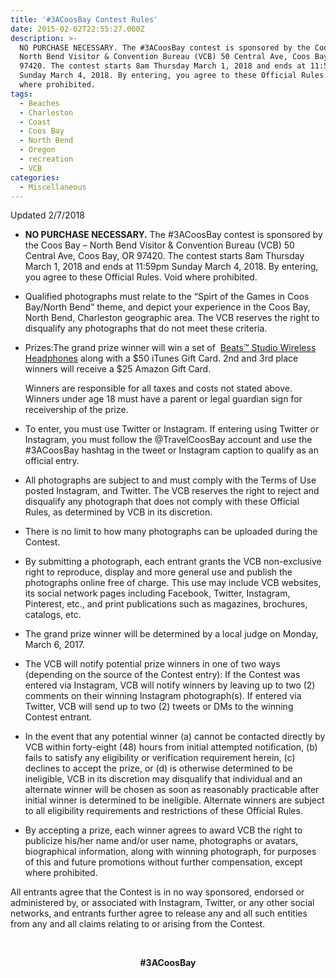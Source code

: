 ```yaml
---
title: '#3ACoosBay Contest Rules'
date: 2015-02-02T22:55:27.000Z
description: >-
  NO PURCHASE NECESSARY. The #3ACoosBay contest is sponsored by the Coos Bay –
  North Bend Visitor & Convention Bureau (VCB) 50 Central Ave, Coos Bay, OR
  97420. The contest starts 8am Thursday March 1, 2018 and ends at 11:59pm
  Sunday March 4, 2018. By entering, you agree to these Official Rules. Void
  where prohibited.
tags:
  - Beaches
  - Charleston
  - Coast
  - Coos Bay
  - North Bend
  - Oregon
  - recreation
  - VCB
categories:
  - Miscellaneous
---
```

Updated 2/7/2018

  * **NO PURCHASE NECESSARY.** The #3ACoosBay contest is sponsored by the Coos Bay – North Bend Visitor & Convention Bureau (VCB) 50 Central Ave, Coos Bay, OR 97420. The contest starts 8am Thursday March 1, 2018 and ends at 11:59pm Sunday March 4, 2018. By entering, you agree to these Official Rules. Void where prohibited.
  * Qualified photographs must relate to the “Spirt of the Games in Coos Bay/North Bend” theme, and depict your experience in the Coos Bay, North Bend, Charleston geographic area. The VCB reserves the right to disqualify any photographs that do not meet these criteria.
  * Prizes:The grand prize winner will win a set of  <a href="http://www.beatsbydre.com/headphones/beats-studio-wireless.html" target="_blank" rel="noopener noreferrer">Beats™ Studio Wireless Headphones</a> along with a $50 iTunes Gift Card. 2nd and 3rd place winners will receive a $25 Amazon Gift Card.
  
    Winners are responsible for all taxes and costs not stated above. Winners under age 18 must have a parent or legal guardian sign for receivership of the prize.
  * To enter, you must use Twitter or Instagram. If entering using Twitter or Instagram, you must follow the @TravelCoosBay account and use the #3ACoosBay hashtag in the tweet or Instagram caption to qualify as an official entry.
  * All photographs are subject to and must comply with the Terms of Use posted Instagram, and Twitter. The VCB reserves the right to reject and disqualify any photograph that does not comply with these Official Rules, as determined by VCB in its discretion.
  * There is no limit to how many photographs can be uploaded during the Contest.
  * By submitting a photograph, each entrant grants the VCB non-exclusive right to reproduce, display and more general use and publish the photographs online free of charge. This use may include VCB websites, its social network pages including Facebook, Twitter, Instagram, Pinterest, etc., and print publications such as magazines, brochures, catalogs, etc.
  * The grand prize winner will be determined by a local judge on Monday, March 6, 2017.
  * The VCB will notify potential prize winners in one of two ways (depending on the source of the Contest entry): If the Contest was entered via Instagram, VCB will notify winners by leaving up to two (2) comments on their winning Instagram photograph(s). If entered via Twitter, VCB will send up to two (2) tweets or DMs to the winning Contest entrant.
  * In the event that any potential winner (a) cannot be contacted directly by VCB within forty-eight (48) hours from initial attempted notification, (b) fails to satisfy any eligibility or verification requirement herein, (c) declines to accept the prize, or (d) is otherwise determined to be ineligible, VCB in its discretion may disqualify that individual and an alternate winner will be chosen as soon as reasonably practicable after initial winner is determined to be ineligible. Alternate winners are subject to all eligibility requirements and restrictions of these Official Rules.
  * By accepting a prize, each winner agrees to award VCB the right to publicize his/her name and/or user name, photographs or avatars, biographical information, along with winning photograph, for purposes of this and future promotions without further compensation, except where prohibited.

All entrants agree that the Contest is in no way sponsored, endorsed or administered by, or associated with Instagram, Twitter, or any other social networks, and entrants further agree to release any and all such entities from any and all claims relating to or arising from the Contest.

&nbsp;

<p align="center">
  <b>#3ACoosBay</b>
</p>

&nbsp;

<p align="center">

